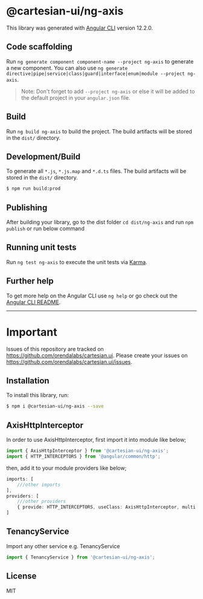# @cartesian-ui/ng-axis

This library was generated with [Angular CLI](https://github.com/angular/angular-cli) version 12.2.0.

## Code scaffolding

Run `ng generate component component-name --project ng-axis` to generate a new component. You can also use `ng generate directive|pipe|service|class|guard|interface|enum|module --project ng-axis`.
> Note: Don't forget to add `--project ng-axis` or else it will be added to the default project in your `angular.json` file.

## Build

Run `ng build ng-axis` to build the project. The build artifacts will be stored in the `dist/` directory.

## Development/Build

To generate all `*.js`, `*.js.map` and `*.d.ts` files. The build artifacts will be stored in the `dist/` directory.

```bash
$ npm run build:prod
```

## Publishing

After building your library, go to the dist folder `cd dist/ng-axis` and run `npm publish` or run below command

## Running unit tests

Run `ng test ng-axis` to execute the unit tests via [Karma](https://karma-runner.github.io).

## Further help

To get more help on the Angular CLI use `ng help` or go check out the [Angular CLI README](https://github.com/angular/angular-cli/blob/master/README.md).


------------------------------------------------

# Important

Issues of this repository are tracked on https://github.com/orendalabs/cartesian.ui. Please create your issues on https://github.com/orendalabs/cartesian.ui/issues.

## Installation

To install this library, run:

```bash
$ npm i @cartesian-ui/ng-axis --save
```

## AxisHttpInterceptor

In order to use AxisHttpInterceptor, first import it into module like below;

```ts
import { AxisHttpInterceptor } from '@cartesian-ui/ng-axis';
import { HTTP_INTERCEPTORS } from '@angular/common/http';
```

then, add it to your module providers like below;

```ts
imports: [
    ///other imports
],
providers: [
    ///other providers
    { provide: HTTP_INTERCEPTORS, useClass: AxisHttpInterceptor, multi: true }
]
```

## TenancyService

Import any other service e.g. TenancyService

```ts
import { TenancyService } from '@cartesian-ui/ng-axis';
```

## License

MIT
